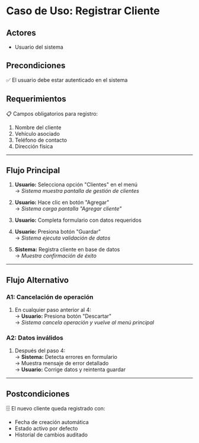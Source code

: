 # **Caso de Uso:** Registrar Cliente

## **Actores**
- Usuario del sistema

## **Precondiciones**
✅ El usuario debe estar autenticado en el sistema

## **Requerimientos**
📋 Campos obligatorios para registro:
1. Nombre del cliente
2. Vehículo asociado
3. Teléfono de contacto
4. Dirección física

---

## **Flujo Principal**

1. **Usuario:** Selecciona opción "Clientes" en el menú  
   → *Sistema muestra pantalla de gestión de clientes*

2. **Usuario:** Hace clic en botón "Agregar"  
   → *Sistema carga pantalla "Agregar cliente"*

3. **Usuario:** Completa formulario con datos requeridos

4. **Usuario:** Presiona botón "Guardar"  
   → *Sistema ejecuta validación de datos*

5. **Sistema:** Registra cliente en base de datos  
   → *Muestra confirmación de éxito*

---

## **Flujo Alternativo**

### **A1: Cancelación de operación**
1. En cualquier paso anterior al 4:  
   → **Usuario:** Presiona botón "Descartar"  
   → *Sistema cancela operación y vuelve al menú principal*

### **A2: Datos inválidos**
1. Después del paso 4:  
   → **Sistema:** Detecta errores en formulario  
   → Muestra mensaje de error detallado  
   → **Usuario:** Corrige datos y reintenta guardar

---

## **Postcondiciones**
🗄️ El nuevo cliente queda registrado con:  
- Fecha de creación automática
- Estado activo por defecto
- Historial de cambios auditado

